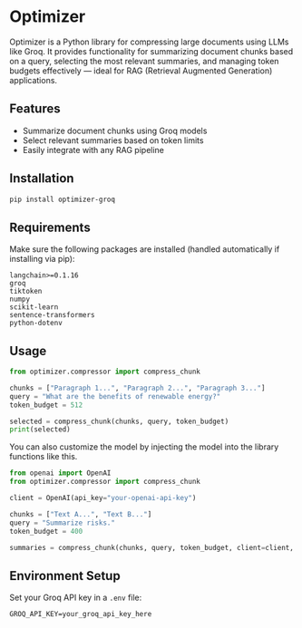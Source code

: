 # Optimizer

Optimizer is a Python library for compressing large documents using LLMs like Groq. It provides functionality for summarizing document chunks based on a query, selecting the most relevant summaries, and managing token budgets effectively — ideal for RAG (Retrieval Augmented Generation) applications.

## Features

- Summarize document chunks using Groq models
- Select relevant summaries based on token limits
- Easily integrate with any RAG pipeline

## Installation

```bash
pip install optimizer-groq
```

## Requirements

Make sure the following packages are installed (handled automatically if installing via pip):

```text
langchain>=0.1.16
groq
tiktoken
numpy
scikit-learn
sentence-transformers
python-dotenv
```

## Usage

```python
from optimizer.compressor import compress_chunk

chunks = ["Paragraph 1...", "Paragraph 2...", "Paragraph 3..."]
query = "What are the benefits of renewable energy?"
token_budget = 512

selected = compress_chunk(chunks, query, token_budget)
print(selected)
```

You can also customize the model by injecting the model into the library functions like this.

```python
from openai import OpenAI
from optimizer.compressor import compress_chunk

client = OpenAI(api_key="your-openai-api-key")

chunks = ["Text A...", "Text B..."]
query = "Summarize risks."
token_budget = 400

summaries = compress_chunk(chunks, query, token_budget, client=client, model="gpt-4")
```


## Environment Setup

Set your Groq API key in a `.env` file:

```env
GROQ_API_KEY=your_groq_api_key_here
```

